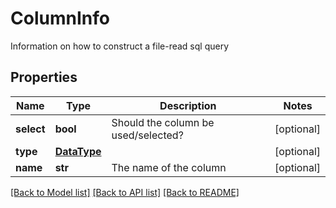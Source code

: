# ColumnInfo

Information on how to construct a file-read sql query

## Properties
Name | Type | Description | Notes
------------ | ------------- | ------------- | -------------
**select** | **bool** | Should the column be used/selected? | [optional] 
**type** | [**DataType**](DataType.md) |  | [optional] 
**name** | **str** | The name of the column | [optional] 

[[Back to Model list]](../README.md#documentation-for-models) [[Back to API list]](../README.md#documentation-for-api-endpoints) [[Back to README]](../README.md)


